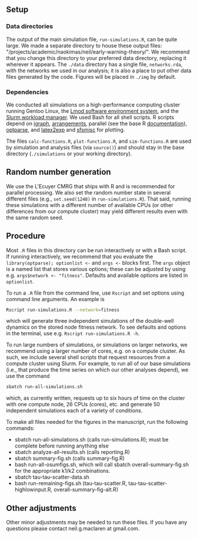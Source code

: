 ## Setup

### Data directories

The output of the main simulation file, `run-simulations.R`, can be quite large. We made a separate directory to house these output files: "/projects/academic/naokimas/neil/early-warning-theory/". We recommend that you change this directory to your preferred data directory, replacing it wherever it appears. The `./data` directory has a single file, `networks.rda`, with the networks we used in our analysis; it is also a place to put other data files generated by the code. Figures will be placed in `./img` by default.

### Dependencies

We conducted all simulations on a high-performance computing cluster running Gentoo Linux, the [Lmod software environment system](https://lmod.readthedocs.io/en/latest/index.html), and the [Slurm workload manager](https://slurm.schedmd.com/overview.html). We used Bash for all shell scripts. R scripts depend on [igraph](https://cran.r-project.org/package=igraph), [arrangements](https://cran.r-project.org/package=arrangements), parallel (see the base R [documentation](https://cran.r-project.org/doc/manuals/r-release/fullrefman.pdf)), [optparse](https://cran.r-project.org/package=optparse), and [latex2exp](https://cran.r-project.org/package=latex2exp) and [sfsmisc](https://cran.r-project.org/package=sfsmisc) for plotting. 

The files `calc-functions.R`, `plot-functions.R`, and `sim-functions.R` are used by simulation and analysis files (via `source()`) and should stay in the base directory (`./simulations` or your working directory).

## Random number generation

We use the L'Ecuyer CMRG that ships with R and is recommended for parallel processing. We also set the random number state in several different files (e.g., `set.seed(1248)` in `run-simulations.R`). That said, running these simulations with a different number of available CPUs (or other differences from our compute cluster) may yield different results even with the same random seed.

## Procedure

Most `.R` files in this directory can be run interactively or with a Bash script. If running interactively, we recommend that you evaluate the `library(optparse); optionlist <-` and `args <-` blocks first. The `args` object is a named list that stores various options; these can be adjusted by using e.g. `args$network <- "fitness"`. Defaults and available options are listed in `optionlist`.

To run a `.R` file from the command line, use `Rscript` and set options using command line arguments. An example is
```sh
Rscript run-simulations.R --network=fitness
```
which will generate three independent simulations of the double-well dynamics on the stored node fitness network. To see defaults and options in the terminal, use e.g. `Rscript run-simulations.R -h`.

To run large numbers of simulations, or simulations on larger networks, we recommend using a larger number of cores, e.g. on a compute cluster. As such, we include several shell scripts that request resources from a compute cluster using Slurm. For example, to run all of our base simulations (i.e., that produce the time series on which our other analyses depend), we use the command
```sh
sbatch run-all-simulations.sh
```
which, as currently written, requests up to six hours of time on the cluster with one compute node, 26 CPUs (cores), etc. and generate 50 independent simulations each of a variety of conditions.

To make all files needed for the figures in the manuscript, run the following commands:

- sbatch run-all-simulations.sh (calls run-simulations.R); must be complete before running anything else
- sbatch analyze-all-results.sh (calls reporting.R)
- sbatch summary-fig.sh (calls summary-fig.R)
- bash run-all-osumfigs.sh, which will call sbatch overall-summary-fig.sh for the appropriate k1/k2 combinations. 
- sbatch tau-tau-scatter-data.sh
- bash run-remaining-figs.sh (tau-tau-scatter.R, tau-tau-scatter-highlowinput.R, overall-summary-fig-alt.R)

## Other adjustments

Other minor adjustments may be needed to run these files. If you have any questions please contact neil.g.maclaren at gmail.com. 

